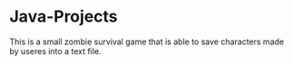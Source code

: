 # Java-Projects
This is a small zombie survival game that is able to save characters made by useres into a text file. 

